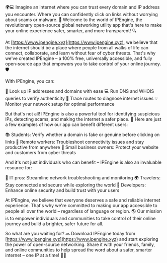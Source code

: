 🌍💻 Imagine an internet where you can trust every domain and IP address you encounter. Where you can confidently click on links without worrying about scams or malware. 🚀 Welcome to the world of IPEngine, the revolutionary open-source global networking utility app that's here to make your online experience safer, smarter, and more transparent! 🔍

At [https://www.ipengine.xyz](https://www.ipengine.xyz), we believe that the internet should be a place where people from all walks of life can connect, collaborate, and learn without fear of cyber threats. That's why we've created IPEngine – a 100% free, universally accessible, and fully open-source app that empowers you to take control of your online journey. 🛡️

With IPEngine, you can:

🔎 Look up IP addresses and domains with ease
💻 Run DNS and WHOIS queries to verify authenticity
📍 Trace routes to diagnose internet issues
💡 Monitor your network setup for optimal performance

But that's not all! IPEngine is also a powerful tool for identifying suspicious IPs, detecting scams, and making the internet a safer place. 🚨 Here are just a few examples of how our app can benefit different users:

📚 Students: Verify whether a domain is fake or genuine before clicking on links
💼 Remote workers: Troubleshoot connectivity issues and stay productive from anywhere
💸 Small business owners: Protect your website and customers from cyber threats

And it's not just individuals who can benefit – IPEngine is also an invaluable resource for:

👥 IT pros: Streamline network troubleshooting and monitoring
🌍 Travelers: Stay connected and secure while exploring the world
🔧 Developers: Enhance online security and build trust with your users

At IPEngine, we believe that everyone deserves a safe and reliable internet experience. That's why we're committed to making our app accessible to people all over the world – regardless of language or region. 🌎 Our mission is to empower individuals and communities to take control of their online journey and build a brighter, safer future for all.

So what are you waiting for? 🔜 Download IPEngine today from [https://www.ipengine.xyz](https://www.ipengine.xyz) and start exploring the power of open-source networking. Share it with your friends, family, and online communities to help spread the word about a safer, smarter internet – one IP at a time! 🚀💥